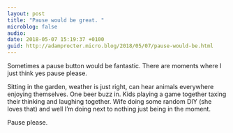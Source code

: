 ```yaml
---
layout: post
title: "Pause would be great. "
microblog: false
audio: 
date: 2018-05-07 15:19:37 +0100
guid: http://adamprocter.micro.blog/2018/05/07/pause-would-be.html
---
```

Sometimes a pause button would be fantastic. There are moments where I just think yes pause please. 

Sitting in the garden, weather is just right, can hear animals everywhere enjoying themselves. One beer buzz in. Kids playing a game together taxing their thinking and laughing together. Wife doing some random DIY (she loves that) and well I’m doing next to nothing just being in the moment. 

Pause please.
